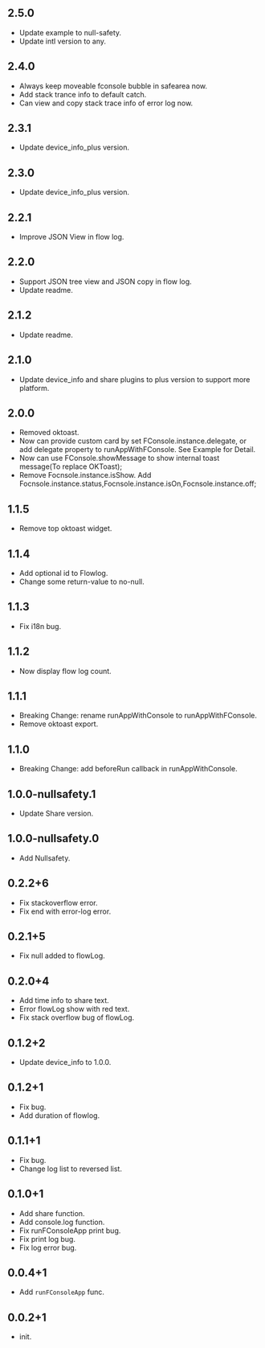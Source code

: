 ## 2.5.0
- Update example to null-safety.
- Update intl version to any.

## 2.4.0

- Always keep moveable fconsole bubble in safearea now.
- Add stack trance info to default catch.
- Can view and copy stack trace info of error log now.
## 2.3.1
- Update device_info_plus version.

## 2.3.0

- Update device_info_plus version.

## 2.2.1

- Improve JSON View in flow log.

## 2.2.0

- Support JSON tree view and JSON copy in flow log.
- Update readme.

## 2.1.2

- Update readme.

## 2.1.0

- Update device_info and share plugins to plus version to support more platform.

## 2.0.0

- Removed oktoast.
- Now can provide custom card by set FConsole.instance.delegate, or add delegate property to runAppWithFConsole. See Example for Detail.
- Now can use FConsole.showMessage to show internal toast message(To replace OKToast);
- Remove Focnsole.instance.isShow. Add Focnsole.instance.status,Focnsole.instance.isOn,Focnsole.instance.off;

## 1.1.5

- Remove top oktoast widget.

## 1.1.4

- Add optional id to Flowlog.
- Change some return-value to no-null.

## 1.1.3

- Fix i18n bug.

## 1.1.2

- Now display flow log count.

## 1.1.1

- Breaking Change: rename runAppWithConsole to runAppWithFConsole.
- Remove oktoast export.

## 1.1.0

- Breaking Change: add beforeRun callback in runAppWithConsole.

## 1.0.0-nullsafety.1

- Update Share version.

## 1.0.0-nullsafety.0

- Add Nullsafety.

## 0.2.2+6

- Fix stackoverflow error.
- Fix end with error-log error.

## 0.2.1+5

- Fix null added to flowLog.

## 0.2.0+4

- Add time info to share text.
- Error flowLog show with red text.
- Fix stack overflow bug of flowLog.

## 0.1.2+2

- Update device_info to 1.0.0.

## 0.1.2+1

- Fix bug.
- Add duration of flowlog.

## 0.1.1+1

- Fix bug.
- Change log list to reversed list.

## 0.1.0+1

- Add share function.
- Add console.log function.
- Fix runFConsoleApp print bug.
- Fix print log bug.
- Fix log error bug.

## 0.0.4+1

- Add `runFConsoleApp` func.

## 0.0.2+1

- init.
